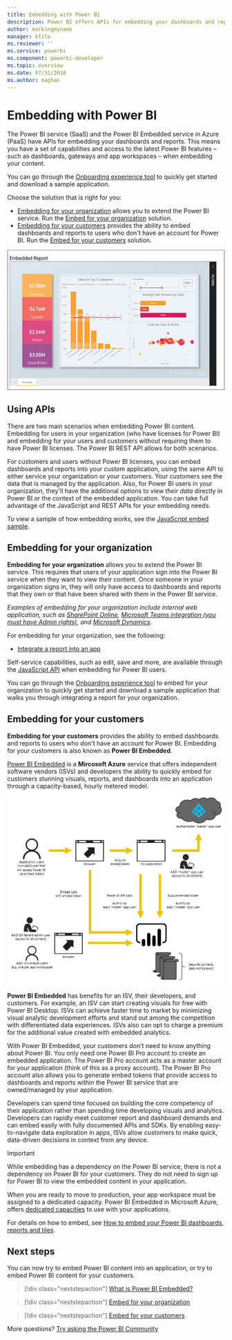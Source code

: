 ```yaml
---
title: Embedding with Power BI
description: Power BI offers APIs for embedding your dashboards and reports into applications.
author: markingmyname
manager: kfile
ms.reviewer: ''
ms.service: powerbi
ms.component: powerbi-developer
ms.topic: overview
ms.date: 07/31/2018
ms.author: maghan
---
```


# Embedding with Power BI

The Power BI service (SaaS) and the Power BI Embedded service in Azure (PaaS) have APIs for embedding your dashboards and reports. This means you have a set of capabilities and access to the latest Power BI features – such as dashboards, gateways and app workspaces – when embedding your content.

You can go through the [Onboarding experience tool](https://aka.ms/embedsetup) to quickly get started and download a sample application.

Choose the solution that is right for you:

* [Embedding for your organization](embedding.md#embedding-for-your-organization) allows you to extend the Power BI service. Run the [Embed for your organization](https://aka.ms/embedsetup/UserOwnsData) solution.
* [Embedding for your customers](embedding.md#embedding-for-your-customers) provides the ability to embed dashboards and reports to users who don't have an account for Power BI. Run the [Embed for your customers](https://aka.ms/embedsetup/AppOwnsData) solution.

![PBIE sample](media/what-can-you-do/what-can-you-do-02.png)

## Using APIs

There are two main scenarios when embedding Power BI content.  Embedding for users in your organization (who have licenses for Power BI) and embedding for your users and customers without requiring them to have Power BI licenses. The Power BI REST API allows for both scenarios.

For customers and users without Power BI licenses, you can embed dashboards and reports into your custom application, using the same API to either service your organization or your customers. Your customers see the data that is managed by the application. Also, for Power BI users in your organization, they'll have the additional options to view *their data* directly in Power BI or the context of the embedded application. You can take full advantage of the JavaScript and REST APIs for your embedding needs.

To view a sample of how embedding works, see the [JavaScript embed sample](https://microsoft.github.io/PowerBI-JavaScript/demo/).

## Embedding for your organization

**Embedding for your organization** allows you to extend the Power BI service. This requires that users of your application sign into the Power BI service when they want to view their content. Once someone in your organization signs in, they will only have access to dashboards and reports that they own or that have been shared with them in the Power BI service.

*Examples of embedding for your organization include internal web application, such as [SharePoint Online](https://powerbi.microsoft.com/en-us/blog/integrate-power-bi-reports-in-sharepoint-online/), [Microsoft Teams integration (you must have Admin rights)](https://powerbi.microsoft.com/en-us/blog/power-bi-teams-up-with-microsoft-teams/), and [Microsoft Dynamics](https://docs.microsoft.com/en-us/dynamics365/customer-engagement/basics/add-edit-power-bi-visualizations-dashboard).*

For embedding for your organization, see the following:

* [Integrate a report into an app](embed-sample-for-your-organization.md)

Self-service capabilities, such as edit, save and more, are available through the [JavaScript API](https://github.com/Microsoft/PowerBI-JavaScript) when embedding for Power BI users.

You can go through the [Onboarding experience tool](https://aka.ms/embedsetup/UserOwnsData) to embed for your organization to quickly get started and download a sample application that walks you through integrating a report for your organization.

## Embedding for your customers

**Embedding for your customers** provides the ability to embed dashboards and reports to users who don't have an account for Power BI. Embedding for your customers is also known as **Power BI Embedded**.

[Power BI Embedded](azure-pbie-what-is-power-bi-embedded.md) is a **Mircosoft Azure** service that offers independent software vendors (ISVs) and developers the ability to quickly embed for customers stunning visuals, reports, and dashboards into an application through a capacity-based, hourly metered model.

![Embedding flow for embedding for your customers](media/embedding/powerbi-embed-flow.png)

**Power BI Embedded** has benefits for an ISV, their developers, and customers. For example, an ISV can start creating visuals for free with Power BI Desktop. ISVs can achieve faster time to market by minimizing visual analytic development efforts and stand out among the competition with differentiated data experiences. ISVs also can opt to charge a premium for the additional value created with embedded analytics.

With Power BI Embedded, your customers don't need to know anything about Power BI. You only need one Power BI Pro account to create an embedded application. The Power BI Pro account acts as a master account for your application (think of this as a proxy account). The Power BI Pro account also allows you to generate embed tokens that provide access to dashboards and reports within the Power BI service that are owned/managed by your application.

Developers can spend time focused on building the core competency of their application rather than spending time developing visuals and analytics. Developers can rapidly meet customer report and dashboard demands and can embed easily with fully documented APIs and SDKs. By enabling easy-to-navigate data exploration in apps, ISVs allow customers to make quick, data-driven decisions in context from any device.

> [!IMPORTANT]
> While embedding has a dependency on the Power BI service, there is not a dependency on Power BI for your customers. They do not need to sign up for Power BI to view the embedded content in your application.

When you are ready to move to production, your app workspace must be assigned to a dedicated capacity. Power BI Embedded in Microsoft Azure, offers [dedicated capacities](azure-pbie-create-capacity.md) to use with your applications.

For details on how to embed, see [How to embed your Power BI dashboards, reports and tiles](embed-sample-for-customers.md).

## Next steps

You can now try to embed Power BI content into an application, or try to embed Power BI content for your customers.

> [!div class="nextstepaction"]
> [What is Power BI Embedded?](azure-pbie-what-is-power-bi-embedded.md)

> [!div class="nextstepaction"]
> [Embed for your organization](embed-sample-for-your-organization.md)

> [!div class="nextstepaction"]
>[Embed for your customers](embed-sample-for-customers.md)

More questions? [Try asking the Power BI Community](http://community.powerbi.com/)